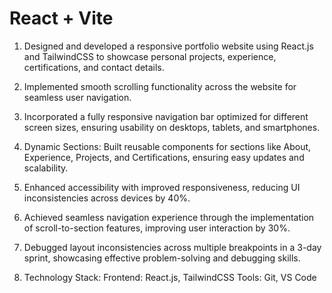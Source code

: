 # React + Vite
1. Designed and developed a responsive portfolio website using React.js and TailwindCSS to showcase personal projects, experience, certifications, and contact details.
2. Implemented smooth scrolling functionality across the website for seamless user navigation.
3. Incorporated a fully responsive navigation bar optimized for different screen sizes, ensuring usability on desktops, tablets, and smartphones.
4. Dynamic Sections: Built reusable components for sections like About, Experience, Projects, and Certifications, ensuring easy updates and scalability.
5. Enhanced accessibility with improved responsiveness, reducing UI inconsistencies across devices by 40%.
6. Achieved seamless navigation experience through the implementation of scroll-to-section features, improving user interaction by 30%.
7. Debugged layout inconsistencies across multiple breakpoints in a 3-day sprint, showcasing effective problem-solving and debugging skills.

8. Technology Stack:
Frontend: React.js, TailwindCSS
Tools: Git, VS Code
